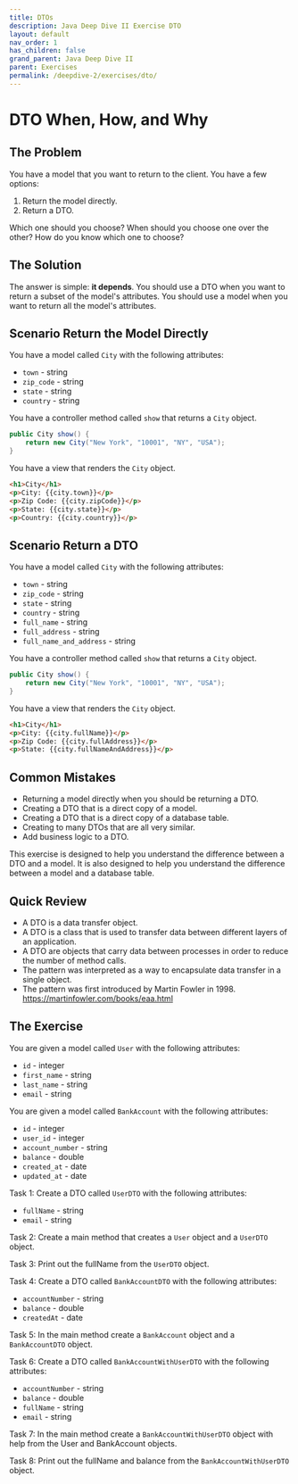 ```yaml
---
title: DTOs
description: Java Deep Dive II Exercise DTO
layout: default
nav_order: 1
has_children: false
grand_parent: Java Deep Dive II
parent: Exercises
permalink: /deepdive-2/exercises/dto/
---
```


# DTO When, How, and Why

## The Problem

You have a model that you want to return to the client. You have a few options:

1. Return the model directly.
2. Return a DTO.

Which one should you choose? When should you choose one over the other? How do you know which one to choose?

## The Solution

The answer is simple: **it depends**.
You should use a DTO when you want to return a subset of the model's attributes.
You should use a model when you want to return all the model's attributes.

## Scenario Return the Model Directly

You have a model called `City` with the following attributes:

* `town` - string
* `zip_code` - string
* `state` - string
* `country` - string

You have a controller method called `show` that returns a `City` object.

```java
public City show() {
    return new City("New York", "10001", "NY", "USA");
}
```

You have a view that renders the `City` object.

```html
<h1>City</h1>
<p>City: {{city.town}}</p>
<p>Zip Code: {{city.zipCode}}</p>
<p>State: {{city.state}}</p>
<p>Country: {{city.country}}</p>
```

## Scenario Return a DTO

You have a model called `City` with the following attributes:

* `town` - string
* `zip_code` - string
* `state` - string
* `country` - string
* `full_name` - string
* `full_address` - string
* `full_name_and_address` - string

You have a controller method called `show` that returns a `City` object.

```java
public City show() {
    return new City("New York", "10001", "NY", "USA");
}
```

You have a view that renders the `City` object.

```html
<h1>City</h1>
<p>City: {{city.fullName}}</p>
<p>Zip Code: {{city.fullAddress}}</p>
<p>State: {{city.fullNameAndAddress}}</p>
```

## Common Mistakes

* Returning a model directly when you should be returning a DTO.
* Creating a DTO that is a direct copy of a model.
* Creating a DTO that is a direct copy of a database table.
* Creating to many DTOs that are all very similar.
* Add business logic to a DTO.

This exercise is designed to help you understand the difference between a DTO and a model.
It is also designed to help you understand the difference between a model and a database table.

## Quick Review

* A DTO is a data transfer object.
* A DTO is a class that is used to transfer data between different layers of an application.
* A DTO are objects that carry data between processes in order to reduce the number of method calls.
* The pattern was interpreted as a way to encapsulate data transfer in a single object.
* The pattern was first introduced by Martin Fowler in 1998. <https://martinfowler.com/books/eaa.html>

## The Exercise

You are given a model called `User` with the following attributes:

* `id` - integer
* `first_name` - string
* `last_name` - string
* `email` - string

You are given a model called `BankAccount` with the following attributes:

* `id` - integer
* `user_id` - integer
* `account_number` - string
* `balance` - double
* `created_at` - date
* `updated_at` - date

Task 1: Create a DTO called `UserDTO` with the following attributes:

* `fullName` - string
* `email` - string

Task 2: Create a main method that creates a `User` object and a `UserDTO` object.

Task 3: Print out the fullName from the `UserDTO` object.

Task 4: Create a DTO called `BankAccountDTO` with the following attributes:

* `accountNumber` - string
* `balance` - double
* `createdAt` - date

Task 5: In the main method create a `BankAccount` object and a `BankAccountDTO` object.

Task 6: Create a DTO called `BankAccountWithUserDTO` with the following attributes:

* `accountNumber` - string
* `balance` - double
* `fullName` - string
* `email` - string

Task 7: In the main method create a `BankAccountWithUserDTO` object with help from the User and BankAccount objects.

Task 8: Print out the fullName and balance from the `BankAccountWithUserDTO` object.
